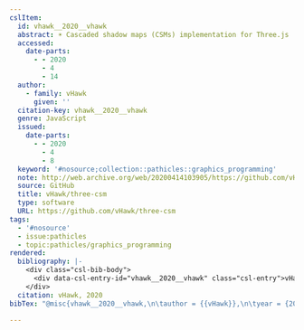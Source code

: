 ```yaml
---
cslItem:
  id: vhawk__2020__vhawk
  abstract: ☀️ Cascaded shadow maps (CSMs) implementation for Three.js
  accessed:
    date-parts:
      - - 2020
        - 4
        - 14
  author:
    - family: vHawk
      given: ''
  citation-key: vhawk__2020__vhawk
  genre: JavaScript
  issued:
    date-parts:
      - - 2020
        - 4
        - 8
  keyword: '#nosource;collection::pathicles::graphics_programming'
  note: http://web.archive.org/web/20200414103905/https://github.com/vHawk/three-csm
  source: GitHub
  title: vHawk/three-csm
  type: software
  URL: https://github.com/vHawk/three-csm
tags:
  - '#nosource'
  - issue:pathicles
  - topic:pathicles/graphics_programming
rendered:
  bibliography: |-
    <div class="csl-bib-body">
      <div data-csl-entry-id="vhawk__2020__vhawk" class="csl-entry">vHawk 2020 <i>vHawk/three-csm</i>. Available at: https://github.com/vHawk/three-csm (Accessed: April 14, 2020).</div>
    </div>
  citation: vHawk, 2020
bibTex: "@misc{vhawk__2020__vhawk,\n\tauthor = {{vHawk}},\n\tyear = {2020},\n\tmonth = {apr 8},\n\tnote = {http://web.archive.org/web/20200414103905/https://github.com/vHawk/three-csm},\n\ttitle = {vHawk/three-csm},\n\ttype = {JavaScript},\n\thowpublished = {https://github.com/vHawk/three-csm},\n}\n\n"

---
```


